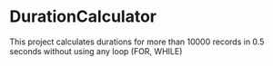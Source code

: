 # DurationCalculator
This project calculates durations for more than 10000 records in 0.5 seconds without using any loop (FOR, WHILE)

